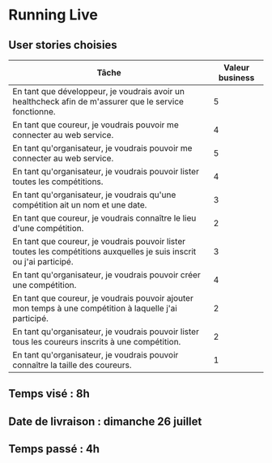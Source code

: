 # Running Live

## User stories choisies

|Tâche                                                                                                                 |Valeur business  |
|----------------------------------------------------------------------------------------------------------------------|---------------- |
|En tant que développeur, je voudrais avoir un healthcheck afin de m'assurer que le service fonctionne.                |5                |
|En tant que coureur, je voudrais pouvoir me connecter au web service.                                                 |4                |
|En tant qu'organisateur, je voudrais pouvoir me connecter au web service.                                             |5                |
|En tant qu'organisateur, je voudrais pouvoir lister toutes les compétitions.                                          |4                |
|En tant qu'organisateur, je voudrais qu'une compétition ait un nom et une date.                                       |3                |
|En tant que coureur, je voudrais connaître le lieu d'une compétition.                                                 |2                |
|En tant que coureur, je voudrais pouvoir lister toutes les compétitions auxquelles je suis inscrit ou j'ai participé. |3                |
|En tant qu'organisateur, je voudrais pouvoir créer une compétition.                                                   |4                |
|En tant que coureur, je voudrais pouvoir ajouter mon temps à une compétition à laquelle j'ai participé.               |2                |
|En tant qu'organisateur, je voudrais pouvoir lister tous les coureurs inscrits à une compétition.                     |2                |
|En tant qu'organisateur, je voudrais pouvoir connaître la taille des coureurs.                                        |1                |


## Temps visé : 8h

## Date de livraison : dimanche 26 juillet

## Temps passé : 4h
